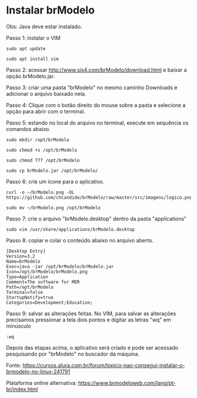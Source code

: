 # Instalar brModelo

Obs: Java deve estar instalado.

Passo 1: instalar o VIM

```
sudo apt update
```
```
sudo apt install vim
```

Passo 2: acessar <http://www.sis4.com/brModelo/download.html> e baixar a opção brModelo.jar.

Passo 3: criar uma pasta "brModelo" no mesmo caminho Downloads e adicionar o arquivo baixado nela.

Passo 4: Clique com o botão direito do mouse sobre a pasta e selecione a opção para abrir com o terminal.

Passo 5: estando no local do arquivo no terminal, execute em sequência os comandos abaixo.

```
sudo mkdir /opt/brModelo
```
```
sudo chmod +s /opt/brModelo
```
```
sudo chmod 777 /opt/brModelo
```
```
sudo cp brModelo.jar /opt/brModelo/
```

Passo 6: crie um ícone para o aplicativo.
```
curl -o ~/brModelo.png -OL https://github.com/chcandido/brModelo/raw/master/src/imagens/logico.png
```
```
sudo mv ~/brModelo.png /opt/brModelo
```

Passo 7: crie o arquivo "brModelo.desktop" dentro da pasta "applications"
```
sudo vim /usr/share/applications/brModelo.desktop
```

Passo 8: copiar e colar o conteúdo abaixo no arquivo aberto.
```
[Desktop Entry]
Version=3.2
Name=brModelo
Exec=java -jar /opt/brModelo/brModelo.jar
Icon=/opt/brModelo/brModelo.png
Type=Application
Comment=The software for MER
Path=/opt/brModelo
Terminal=false
StartupNotify=true
Categories=Development;Education;
```

Passo 9: salvar as alterações feitas. No VIM, para salvar as alterações precisamos pressionar a tela dois pontos e digitar as letras "wq" em minúsculo
```
:wq
```

Depois das etapas acima, o aplicativo será criado e pode ser acessado pesquisando por "brModelo" no buscador da máquina.

Fonte: https://cursos.alura.com.br/forum/topico-nao-consegui-instalar-o-brmodelo-no-linux-241791

Plataforma online alternativa: https://www.brmodeloweb.com/lang/pt-br/index.html